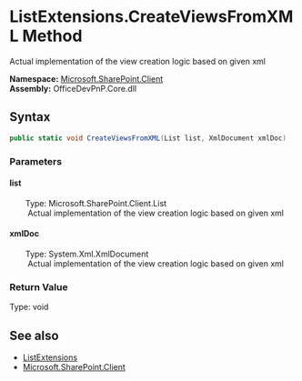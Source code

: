 # ListExtensions.CreateViewsFromXML Method  
 Actual implementation of the view creation logic based on given xml   

**Namespace:** [Microsoft.SharePoint.Client](Microsoft.SharePoint.Client.md)  
**Assembly:** OfficeDevPnP.Core.dll  
## Syntax
```C#
public static void CreateViewsFromXML(List list, XmlDocument xmlDoc)
```
### Parameters
#### list  
&emsp;&emsp;Type: Microsoft.SharePoint.Client.List  
&emsp;&emsp; Actual implementation of the view creation logic based on given xml   

  

#### xmlDoc  
&emsp;&emsp;Type: System.Xml.XmlDocument  
&emsp;&emsp; Actual implementation of the view creation logic based on given xml   

  

### Return Value
Type: void  

## See also
- [ListExtensions](Microsoft.SharePoint.Client.ListExtensions.md) 
- [Microsoft.SharePoint.Client](Microsoft.SharePoint.Client.md) 
